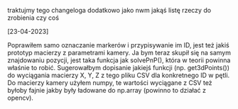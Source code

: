 traktujmy tego changeloga dodatkowo jako nwm jakąś listę rzeczy do zrobienia czy coś

[23-04-2023]

Poprawiłem samo oznaczanie markerów i przypisywanie im ID, jest też jakiś prototyp macierzy z parametrami kamery. 
Ja bym teraz skupił się na samym znajdowaniu pozycji, jest taka funkcja jak solvePnP(), która w teorii powinna właśnie to robić.
Sugerowałbym dopisanie jakiejś funkcji (np. get3dPoints()) do wyciągania macierzy X, Y, Z z tego pliku CSV dla konkretnego ID w pętli. Do macierzy kamery użyłem numpy, 
te wartości wyciągane z CSV też byłoby fajnie jakby były ładowane do np.array (powinno to działać z opencv).
